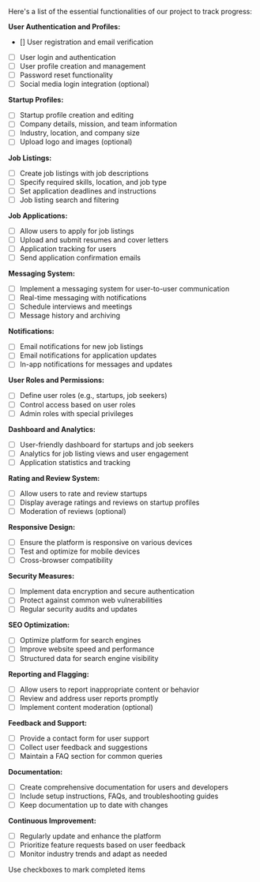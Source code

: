 Here's a list of the essential functionalities of our project to track progress:

**User Authentication and Profiles:**
- [] User registration and email verification
- [ ] User login and authentication
- [ ] User profile creation and management
- [ ] Password reset functionality
- [ ] Social media login integration (optional)

**Startup Profiles:**
- [ ] Startup profile creation and editing
- [ ] Company details, mission, and team information
- [ ] Industry, location, and company size
- [ ] Upload logo and images (optional)

**Job Listings:**
- [ ] Create job listings with job descriptions
- [ ] Specify required skills, location, and job type
- [ ] Set application deadlines and instructions
- [ ] Job listing search and filtering

**Job Applications:**
- [ ] Allow users to apply for job listings
- [ ] Upload and submit resumes and cover letters
- [ ] Application tracking for users
- [ ] Send application confirmation emails

**Messaging System:**
- [ ] Implement a messaging system for user-to-user communication
- [ ] Real-time messaging with notifications
- [ ] Schedule interviews and meetings
- [ ] Message history and archiving

**Notifications:**
- [ ] Email notifications for new job listings
- [ ] Email notifications for application updates
- [ ] In-app notifications for messages and updates

**User Roles and Permissions:**
- [ ] Define user roles (e.g., startups, job seekers)
- [ ] Control access based on user roles
- [ ] Admin roles with special privileges

**Dashboard and Analytics:**
- [ ] User-friendly dashboard for startups and job seekers
- [ ] Analytics for job listing views and user engagement
- [ ] Application statistics and tracking

**Rating and Review System:**
- [ ] Allow users to rate and review startups
- [ ] Display average ratings and reviews on startup profiles
- [ ] Moderation of reviews (optional)

**Responsive Design:**
- [ ] Ensure the platform is responsive on various devices
- [ ] Test and optimize for mobile devices
- [ ] Cross-browser compatibility

**Security Measures:**
- [ ] Implement data encryption and secure authentication
- [ ] Protect against common web vulnerabilities
- [ ] Regular security audits and updates

**SEO Optimization:**
- [ ] Optimize platform for search engines
- [ ] Improve website speed and performance
- [ ] Structured data for search engine visibility

**Reporting and Flagging:**
- [ ] Allow users to report inappropriate content or behavior
- [ ] Review and address user reports promptly
- [ ] Implement content moderation (optional)

**Feedback and Support:**
- [ ] Provide a contact form for user support
- [ ] Collect user feedback and suggestions
- [ ] Maintain a FAQ section for common queries

**Documentation:**
- [ ] Create comprehensive documentation for users and developers
- [ ] Include setup instructions, FAQs, and troubleshooting guides
- [ ] Keep documentation up to date with changes

**Continuous Improvement:**
- [ ] Regularly update and enhance the platform
- [ ] Prioritize feature requests based on user feedback
- [ ] Monitor industry trends and adapt as needed

Use checkboxes to mark completed items
